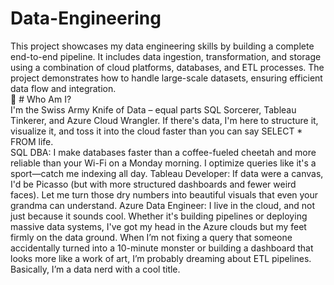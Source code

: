 # Data-Engineering
This project showcases my data engineering skills by building a complete end-to-end pipeline. It includes data ingestion, transformation, and storage using a combination of cloud platforms, databases, and ETL processes. The project demonstrates how to handle large-scale datasets, ensuring efficient data flow and integration.
<br>
🤔 # Who Am I?
<br>
I'm the Swiss Army Knife of Data – equal parts SQL Sorcerer, Tableau Tinkerer, and Azure Cloud Wrangler. If there's data, I'm here to structure it, visualize it, and toss it into the cloud faster than you can say SELECT * FROM life.
<br>
SQL DBA: I make databases faster than a coffee-fueled cheetah and more reliable than your Wi-Fi on a Monday morning. I optimize queries like it's a sport—catch me indexing all day.
Tableau Developer: If data were a canvas, I'd be Picasso (but with more structured dashboards and fewer weird faces). Let me turn those dry numbers into beautiful visuals that even your grandma can understand.
Azure Data Engineer: I live in the cloud, and not just because it sounds cool. Whether it's building pipelines or deploying massive data systems, I've got my head in the Azure clouds but my feet firmly on the data ground.
When I’m not fixing a query that someone accidentally turned into a 10-minute monster or building a dashboard that looks more like a work of art, I’m probably dreaming about ETL pipelines. Basically, I’m a data nerd with a cool title.
